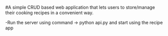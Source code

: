 #A simple CRUD based web application that lets users to store/manage their cooking recipes in a convenient way.

-Run the server using command -> python api.py and start using the recipe app
